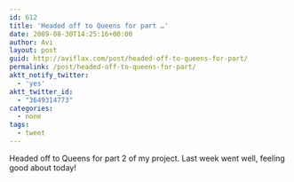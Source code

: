 ```yaml
---
id: 612
title: 'Headed off to Queens for part …'
date: 2009-08-30T14:25:16+00:00
author: Avi
layout: post
guid: http://aviflax.com/post/headed-off-to-queens-for-part/
permalink: /post/headed-off-to-queens-for-part/
aktt_notify_twitter:
  - 'yes'
aktt_twitter_id:
  - "3649314773"
categories:
  - none
tags:
  - tweet
---
```

Headed off to Queens for part 2 of my project. Last week went well, feeling good about today!